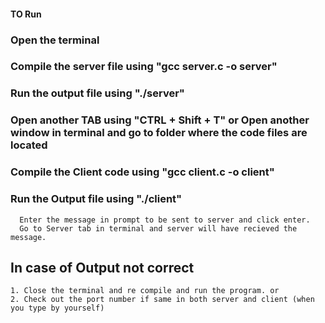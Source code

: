 #### TO Run

### Open the terminal
### Compile the server file using "gcc server.c -o server"
### Run the output file using "./server"

### Open another TAB using "CTRL + Shift + T" or Open another window in terminal and go to folder where the code files are located
### Compile the Client code using "gcc client.c -o client"
### Run the Output file using "./client"
      Enter the message in prompt to be sent to server and click enter. 
      Go to Server tab in terminal and server will have recieved the message.
      
## In case of Output not correct
    1. Close the terminal and re compile and run the program. or
    2. Check out the port number if same in both server and client (when you type by yourself)
